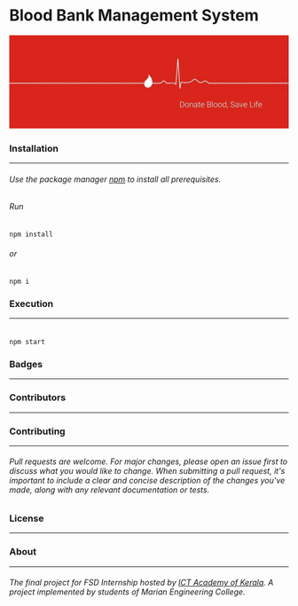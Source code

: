 # **Blood Bank Management System**
![Donate Blood Save Life](/assets/blood.jpg "Donate Blood Save Life")
### Installation
------------
###### Use the package manager [npm](https://docs.npmjs.com/downloading-and-installing-node-js-and-npm) to install all prerequisites.
###### Run 
```
npm install
```  
###### or 
```
npm i
```
### Execution
------------
######
```
npm start
```
### Badges
------------
<!-- ![GitHub code size in bytes](https://img.shields.io/github/languages/code-size/ipuppyyt/Blood-Bank-Management-System?color=r&label=Code%20Size&style=for-the-badge) ![GitHub Repo stars](https://img.shields.io/github/stars/ipuppyyt/Blood-Bank-Management-System?color=r&style=for-the-badge) -->
### Contributors
------------
<!-- <a href="https://github.com/ipuppyyt/Blood-Bank-Management-System/graphs/contributors"><img src="" /></a> -->
### Contributing
------------
###### Pull requests are welcome. For major changes, please open an issue first to discuss what you would like to change. When submitting a pull request, it's important to include a clear and concise description of the changes you've made, along with any relevant documentation or tests.

### License
------------
<!-- [MIT](https://choosealicense.com/licenses/mit/) -->
### **About**
------------
###### The final project for FSD Internship hosted by [ICT Academy of Kerala](https://ictkerala.org/ "ICT Academy of Kerala"). A project implemented by students of Marian Engineering College.
